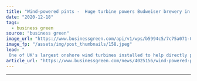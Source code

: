 ```yaml
---
title: "Wind-powered pints -  Huge turbine powers Budweiser brewery in Wales"
date: "2020-12-18"
tags: 
  - business green
source: "business green"
image_url: "https://www.businessgreen.com/api/v1/wps/b5994c5/7c75a071-0d80-4963-82b5-868e0a69fdc2/1/CleanEarth-Budweiser-Magor-turbine-15Dec20-1a-185x114.jpeg"
image_fp: "/assets/img/post_thumbnails/158.jpeg"
lead: "
 One of UK's largest onshore wind turbines installed to help directly power Budweiser's Magor brewery in South Wales ..."
article_url: "https://www.businessgreen.com/news/4025156/wind-powered-pints-huge-turbine-powers-budweiser-brewery-wales"
---
```


---
